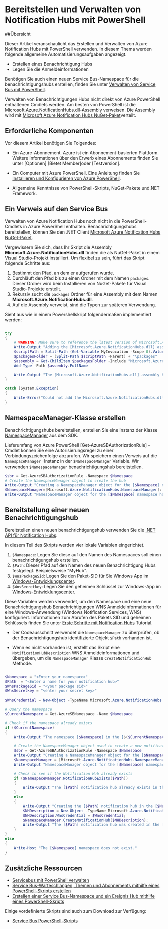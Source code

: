 <properties 
    pageTitle="Bereitstellen und Verwalten von Notification Hubs mit PowerShell" 
    description="Zum Erstellen und Verwalten von Notification Hubs mit PowerShell für die Automatisierung" 
    services="notification-hubs" 
    documentationCenter="" 
    authors="ysxu" 
    manager="erikre" 
    editor="" />

<tags 
    ms.service="notification-hubs" 
    ms.workload="mobile" 
    ms.tgt_pltfrm="powershell" 
    ms.devlang="na" 
    ms.topic="article" 
    ms.date="06/29/2016" 
    ms.author="yuaxu"/>

# <a name="deploy-and-manage-notification-hubs-using-powershell"></a>Bereitstellen und Verwalten von Notification Hubs mit PowerShell

##<a name="overview"></a>Übersicht

Dieser Artikel veranschaulicht das Erstellen und Verwalten von Azure Notification Hubs mit PowerShell verwenden. In diesem Thema werden folgende allgemeine Automatisierungsaufgaben angezeigt.

+ Erstellen eines Benachrichtigung Hubs
+ Legen Sie die Anmeldeinformationen

Benötigen Sie auch einen neuen Service Bus-Namespace für die benachrichtigungshubs erstellen, finden Sie unter [Verwalten von Service Bus mit PowerShell](../service-bus-messaging/service-bus-powershell-how-to-provision.md).

Verwalten von Benachrichtigungen Hubs nicht direkt von Azure PowerShell enthaltenen Cmdlets werden. Am besten von PowerShell ist die Microsoft.Azure.NotificationHubs.dll-Assembly verweisen. Die Assembly wird mit [Microsoft Azure Notification Hubs NuGet-Paket](https://www.nuget.org/packages/Microsoft.Azure.NotificationHubs/)verteilt.


## <a name="prerequisites"></a>Erforderliche Komponenten

Vor diesem Artikel benötigen Sie Folgendes:

- Ein Azure-Abonnement. Azure ist ein Abonnement-basierten Plattform. Weitere Informationen über den Erwerb eines Abonnements finden Sie unter [Optionen] [Bietet Member]oder [Testversion].

- Ein Computer mit Azure PowerShell. Eine Anleitung finden Sie [Installieren und Konfigurieren von Azure PowerShell].

- Allgemeine Kenntnisse von PowerShell-Skripts, NuGet-Pakete und.NET Framework.


## <a name="including-a-reference-to-the-net-assembly-for-service-bus"></a>Ein Verweis auf den Service Bus

Verwalten von Azure Notification Hubs noch nicht in die PowerShell-Cmdlets in Azure PowerShell enthalten. Benachrichtigungshubs bereitstellen, können Sie den .NET Client [Microsoft Azure Notification Hubs NuGet-Paket](https://www.nuget.org/packages/Microsoft.Azure.NotificationHubs/).

Vergewissern Sie sich, dass Ihr Skript die Assembly **Microsoft.Azure.NotificationHubs.dll** finden die als NuGet-Paket in einem Visual Studio-Projekt installiert. Um flexibel zu sein, führt das Skript folgende Schritte aus:

1. Bestimmt den Pfad, an dem er aufgerufen wurde.
2. Durchläuft den Pfad bis zu einen Ordner mit dem Namen `packages`. Dieser Ordner wird beim Installieren von NuGet-Pakete für Visual Studio-Projekte erstellt.
3. Rekursiv sucht die `packages` Ordner für eine Assembly mit dem Namen **Microsoft.Azure.NotificationHubs.dll**.
4. Auf die Assembly verweist, sind die Typen zur späteren Verwendung.

Sieht aus wie in einem Powershellskript folgendermaßen implementiert werden:

``` powershell

try
{
    # WARNING: Make sure to reference the latest version of Microsoft.Azure.NotificationHubs.dll
    Write-Output "Adding the [Microsoft.Azure.NotificationHubs.dll] assembly to the script..."
    $scriptPath = Split-Path (Get-Variable MyInvocation -Scope 0).Value.MyCommand.Path
    $packagesFolder = (Split-Path $scriptPath -Parent) + "\packages"
    $assembly = Get-ChildItem $packagesFolder -Include "Microsoft.Azure.NotificationHubs.dll" -Recurse
    Add-Type -Path $assembly.FullName

    Write-Output "The [Microsoft.Azure.NotificationHubs.dll] assembly has been successfully added to the script."
}

catch [System.Exception]
{
    Write-Error("Could not add the Microsoft.Azure.NotificationHubs.dll assembly to the script. Make sure you build the solution before running the provisioning script.")
}
```

## <a name="create-the-namespacemanager-class"></a>NamespaceManager-Klasse erstellen

Benachrichtigungshubs bereitstellen, erstellen Sie eine Instanz der Klasse [NamespaceManager](https://msdn.microsoft.com/library/azure/microsoft.azure.notificationhubs.namespacemanager.aspx) aus dem SDK. 

Lieferumfang von Azure PowerShell [Get-AzureSBAuthorizationRule] -Cmdlet können Sie eine Autorisierungsregel zu einer Verbindungszeichenfolge abzurufen. Wir speichern einen Verweis auf die `NamespaceManager` -Instanz in der `$NamespaceManager` Variable. Wir verwenden `$NamespaceManager` benachrichtigungshub bereitstellen.

``` powershell
$sbr = Get-AzureSBAuthorizationRule -Namespace $Namespace
# Create the NamespaceManager object to create the hub
Write-Output "Creating a NamespaceManager object for the [$Namespace] namespace..."
$NamespaceManager=[Microsoft.Azure.NotificationHubs.NamespaceManager]::CreateFromConnectionString($sbr.ConnectionString);
Write-Output "NamespaceManager object for the [$Namespace] namespace has been successfully created."
```


## <a name="provisioning-a-new-notification-hub"></a>Bereitstellung einer neuen Benachrichtigungshub 

Bereitstellen einen neuen benachrichtigungshub verwenden Sie die [.NET API für Notification Hubs].

In diesem Teil des Skripts werden vier lokale Variablen eingerichtet. 

1. `$Namespace`: Legen Sie diese auf den Namen des Namespaces soll einen benachrichtigungshub erstellen.
2. `$Path`: Dieser Pfad auf den Namen des neuen Benachrichtigung Hubs festgelegt.  Beispielsweise "MyHub".    
3. `$WnsPackageSid`: Legen Sie den Paket-SID für Sie Windows App im [Windows-Entwicklungscenter](http://go.microsoft.com/fwlink/p/?linkid=266582&clcid=0x409).
4. `$WnsSecretkey`: Legen Sie den geheimen Schlüssel zur Windows-App im [Windows-Entwicklungscenter](http://go.microsoft.com/fwlink/p/?linkid=266582&clcid=0x409).

Diese Variablen werden verwendet, um den Namespace und eine neue Benachrichtigungshub Benachrichtigungen WNS Anmeldeinformationen für eine Windows-Anwendung (Windows Notification Services, WNS) konfiguriert. Informationen zum Abrufen des Pakets SID und geheimen Schlüssels finden Sie unter [Erste Schritte mit Notification Hubs](notification-hubs-windows-store-dotnet-get-started-wns-push-notification.md) Tutorial. 

+ Der Codeausschnitt verwendet die `NamespaceManager` zu überprüfen, ob der Benachrichtigungshub identifizierte Objekt `$Path` vorhanden ist.

+ Wenn es nicht vorhanden ist, erstellt das Skript eine `NotificationHubDescription` WNS Anmeldeinformationen und übergeben, um die `NamespaceManager` Klasse `CreateNotificationHub` Methode.

``` powershell

$Namespace = "<Enter your namespace>"
$Path  = "<Enter a name for your notification hub>"
$WnsPackageSid = "<your package sid>"
$WnsSecretkey = "<enter your secret key>"

$WnsCredential = New-Object -TypeName Microsoft.Azure.NotificationHubs.WnsCredential -ArgumentList $WnsPackageSid,$WnsSecretkey

# Query the namespace
$CurrentNamespace = Get-AzureSBNamespace -Name $Namespace

# Check if the namespace already exists
if ($CurrentNamespace)
{
    Write-Output "The namespace [$Namespace] in the [$($CurrentNamespace.Region)] region was found."

    # Create the NamespaceManager object used to create a new notification hub
    $sbr = Get-AzureSBAuthorizationRule -Namespace $Namespace
    Write-Output "Creating a NamespaceManager object for the [$Namespace] namespace..."
    $NamespaceManager = [Microsoft.Azure.NotificationHubs.NamespaceManager]::CreateFromConnectionString($sbr.ConnectionString);
    Write-Output "NamespaceManager object for the [$Namespace] namespace has been successfully created."

    # Check to see if the Notification Hub already exists
    if ($NamespaceManager.NotificationHubExists($Path))
    {
        Write-Output "The [$Path] notification hub already exists in the [$Namespace] namespace."  
    }
    else
    {
        Write-Output "Creating the [$Path] notification hub in the [$Namespace] namespace."
        $NHDescription = New-Object -TypeName Microsoft.Azure.NotificationHubs.NotificationHubDescription -ArgumentList $Path;
        $NHDescription.WnsCredential = $WnsCredential;
        $NamespaceManager.CreateNotificationHub($NHDescription);
        Write-Output "The [$Path] notification hub was created in the [$Namespace] namespace."
    }
}
else
{
    Write-Host "The [$Namespace] namespace does not exist."
}
```




## <a name="additional-resources"></a>Zusätzliche Ressourcen

- [Servicebus mit PowerShell verwalten](../service-bus-messaging/service-bus-powershell-how-to-provision.md)
- [Service Bus-Warteschlangen, Themen und Abonnements mithilfe eines PowerShell-Skripts erstellen](http://blogs.msdn.com/b/paolos/archive/2014/12/02/how-to-create-a-service-bus-queues-topics-and-subscriptions-using-a-powershell-script.aspx)
- [Erstellen einer Service Bus-Namespace und ein Ereignis Hub mithilfe eines PowerShell-Skripts](http://blogs.msdn.com/b/paolos/archive/2014/12/01/how-to-create-a-service-bus-namespace-and-an-event-hub-using-a-powershell-script.aspx)

Einige vordefinierte Skripts sind auch zum Download zur Verfügung:
- [Service Bus PowerShell-Skripts](https://code.msdn.microsoft.com/windowsazure/Service-Bus-PowerShell-a46b7059)
 

[Kaufoptionen]: http://azure.microsoft.com/pricing/purchase-options/
[Angebote für Mitglieder]: http://azure.microsoft.com/pricing/member-offers/
[Kostenlose Testversion]: http://azure.microsoft.com/pricing/free-trial/
[Installieren und Konfigurieren von Azure PowerShell]: ../powershell-install-configure.md
[.NET API für Notification Hubs]: https://msdn.microsoft.com/library/azure/mt414893.aspx
[Get-AzureSBNamespace]: https://msdn.microsoft.com/library/azure/dn495122.aspx
[New-AzureSBNamespace]: https://msdn.microsoft.com/library/azure/dn495165.aspx
[AzureSBAuthorizationRule abrufen]: https://msdn.microsoft.com/library/azure/dn495113.aspx
 
